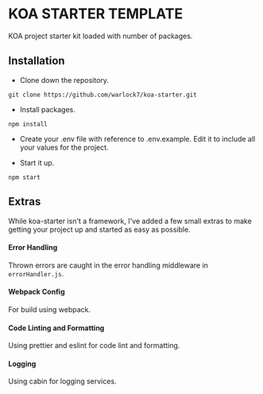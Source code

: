 # KOA STARTER TEMPLATE

KOA project starter kit loaded with number of packages.

## Installation

- Clone down the repository.

```
git clone https://github.com/warlock7/koa-starter.git
```

- Install packages.

```
npm install
```

- Create your .env file with reference to .env.example. Edit it to include all your values for the project.

- Start it up.

```
npm start
```

## Extras

While koa-starter isn't a framework, I've added a few small extras to make getting your project up and started as easy as possible.

#### Error Handling

Thrown errors are caught in the error handling middleware in `errorHandler.js`.

#### Webpack Config

For build using webpack.

#### Code Linting and Formatting

Using prettier and eslint for code lint and formatting.

#### Logging

Using cabin for logging services.
